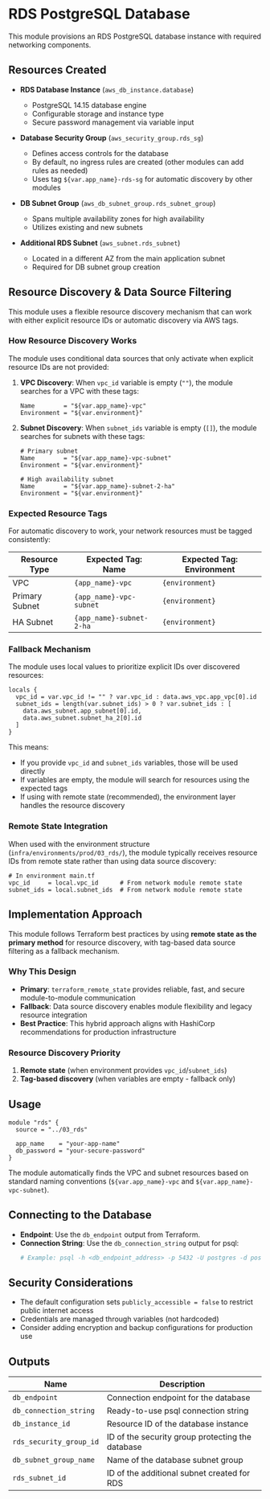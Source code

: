 # RDS PostgreSQL Database

This module provisions an RDS PostgreSQL database instance with required networking components.

## Resources Created

- **RDS Database Instance** (`aws_db_instance.database`)
  - PostgreSQL 14.15 database engine
  - Configurable storage and instance type
  - Secure password management via variable input

- **Database Security Group** (`aws_security_group.rds_sg`)
  - Defines access controls for the database
  - By default, no ingress rules are created (other modules can add rules as needed)
  - Uses tag `${var.app_name}-rds-sg` for automatic discovery by other modules

- **DB Subnet Group** (`aws_db_subnet_group.rds_subnet_group`)
  - Spans multiple availability zones for high availability
  - Utilizes existing and new subnets

- **Additional RDS Subnet** (`aws_subnet.rds_subnet`)
  - Located in a different AZ from the main application subnet
  - Required for DB subnet group creation

## Resource Discovery & Data Source Filtering

This module uses a flexible resource discovery mechanism that can work with either explicit resource IDs or automatic discovery via AWS tags.

### How Resource Discovery Works

The module uses conditional data sources that only activate when explicit resource IDs are not provided:

1. **VPC Discovery**: When `vpc_id` variable is empty (`""`), the module searches for a VPC with these tags:
   ```hcl
   Name        = "${var.app_name}-vpc"
   Environment = "${var.environment}"
   ```

2. **Subnet Discovery**: When `subnet_ids` variable is empty (`[]`), the module searches for subnets with these tags:
   ```hcl
   # Primary subnet
   Name        = "${var.app_name}-vpc-subnet"
   Environment = "${var.environment}"
   
   # High availability subnet  
   Name        = "${var.app_name}-subnet-2-ha"
   Environment = "${var.environment}"
   ```

### Expected Resource Tags

For automatic discovery to work, your network resources must be tagged consistently:

| Resource Type | Expected Tag: Name | Expected Tag: Environment |
|---------------|-------------------|---------------------------|
| VPC | `{app_name}-vpc` | `{environment}` |
| Primary Subnet | `{app_name}-vpc-subnet` | `{environment}` |
| HA Subnet | `{app_name}-subnet-2-ha` | `{environment}` |

### Fallback Mechanism

The module uses local values to prioritize explicit IDs over discovered resources:

```hcl
locals {
  vpc_id = var.vpc_id != "" ? var.vpc_id : data.aws_vpc.app_vpc[0].id
  subnet_ids = length(var.subnet_ids) > 0 ? var.subnet_ids : [
    data.aws_subnet.app_subnet[0].id,
    data.aws_subnet.subnet_ha_2[0].id
  ]
}
```

This means:
- If you provide `vpc_id` and `subnet_ids` variables, those will be used directly
- If variables are empty, the module will search for resources using the expected tags
- If using with remote state (recommended), the environment layer handles the resource discovery

### Remote State Integration

When used with the environment structure (`infra/environments/prod/03_rds/`), the module typically receives resource IDs from remote state rather than using data source discovery:

```hcl
# In environment main.tf
vpc_id     = local.vpc_id      # From network module remote state
subnet_ids = local.subnet_ids  # From network module remote state
```

## Implementation Approach

This module follows Terraform best practices by using **remote state as the primary method** for resource discovery, with tag-based data source filtering as a fallback mechanism.

### Why This Design

- **Primary**: `terraform_remote_state` provides reliable, fast, and secure module-to-module communication
- **Fallback**: Data source discovery enables module flexibility and legacy resource integration
- **Best Practice**: This hybrid approach aligns with HashiCorp recommendations for production infrastructure

### Resource Discovery Priority

1. **Remote state** (when environment provides `vpc_id`/`subnet_ids`)
2. **Tag-based discovery** (when variables are empty - fallback only)

## Usage

```hcl
module "rds" {
  source = "../03_rds"
  
  app_name    = "your-app-name"
  db_password = "your-secure-password"
}
```

The module automatically finds the VPC and subnet resources based on standard naming conventions (`${var.app_name}-vpc` and `${var.app_name}-vpc-subnet`).

## Connecting to the Database

- **Endpoint**: Use the `db_endpoint` output from Terraform.
- **Connection String**: Use the `db_connection_string` output for psql:
  ```bash
  # Example: psql -h <db_endpoint_address> -p 5432 -U postgres -d postgres
  ```

## Security Considerations

- The default configuration sets `publicly_accessible = false` to restrict public internet access
- Credentials are managed through variables (not hardcoded)
- Consider adding encryption and backup configurations for production use

## Outputs

| Name | Description |
|------|-------------|
| `db_endpoint` | Connection endpoint for the database |
| `db_connection_string` | Ready-to-use psql connection string |
| `db_instance_id` | Resource ID of the database instance |
| `rds_security_group_id` | ID of the security group protecting the database |
| `db_subnet_group_name` | Name of the database subnet group |
| `rds_subnet_id` | ID of the additional subnet created for RDS | 